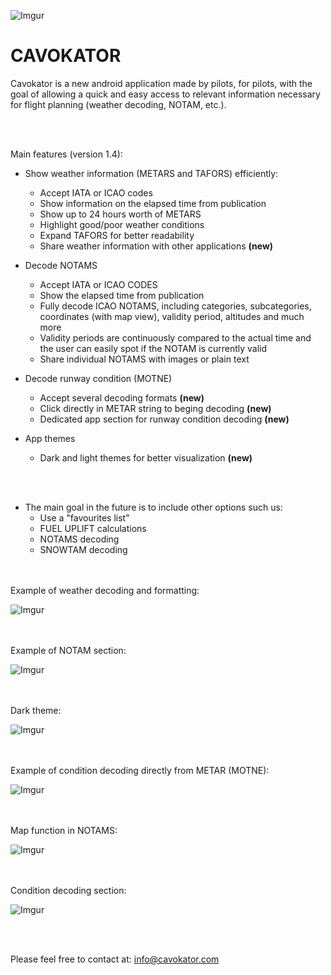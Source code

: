 ![Imgur](https://i.imgur.com/EuNoidq.png)

# CAVOKATOR 

Cavokator is a new android application made by pilots, for pilots, with the goal of allowing a quick and easy access to relevant information necessary for flight planning (weather decoding, NOTAM, etc.).

<br></br>

Main features (version 1.4):

- Show weather information (METARS and TAFORS) efficiently:
  * Accept IATA or ICAO codes
  * Show information on the elapsed time from publication
  * Show up to 24 hours worth of METARS
  * Highlight good/poor weather conditions
  * Expand TAFORS for better readability
  * Share weather information with other applications <b>(new)</b>

- Decode NOTAMS
  * Accept IATA or ICAO CODES
  * Show the elapsed time from publication
  * Fully decode ICAO NOTAMS, including categories, subcategories, coordinates (with map view), validity period, altitudes and much more
  * Validity periods are continuously compared to the actual time and the user can easily spot if the NOTAM is currently valid
  * Share individual NOTAMS with images or plain text

- Decode runway condition (MOTNE)
  * Accept several decoding formats <b>(new)</b>
  * Click directly in METAR string to beging decoding <b>(new)</b>
  * Dedicated app section for runway condition decoding <b>(new)</b>
  
- App themes
  * Dark and light themes for better visualization <b>(new)</b>
  
<br></br>
 - The main goal in the future is to include other options such us:
   * Use a "favourites list"
   * FUEL UPLIFT calculations
   * NOTAMS decoding
   * SNOWTAM decoding

<br></br>
Example of weather decoding and formatting:

![Imgur](https://i.imgur.com/JCQU0Nd.png)


<br></br>
Example of NOTAM section:

![Imgur](https://i.imgur.com/MhKBbx0l.png)


<br></br>
Dark theme:

![Imgur](https://i.imgur.com/3S7iRcg.png)


<br></br>
Example of condition decoding directly from METAR (MOTNE):

![Imgur](https://i.imgur.com/aWwaytU.png)



<br></br>
Map function in NOTAMS:

![Imgur](https://i.imgur.com/MhKBbx0l.png)



<br></br>
Condition decoding section:

![Imgur](https://i.imgur.com/IfUpIfD.png)





<br></br>

Please feel free to contact at: info@cavokator.com
